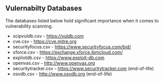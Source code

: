 ## Vulernabilty Databases
The databases listed below hold significant importance when it comes to vulnerability scanning.

- scipvuldb.csv - https://vuldb.com
- cve.csv - https://cve.mitre.org
- securityfocus.csv - https://www.securityfocus.com/bid/
- xforce.csv - https://exchange.xforce.ibmcloud.com/
- expliotdb.csv - https://www.exploit-db.com
- openvas.csv - http://www.openvas.org
- securitytracker.csv - https://www.securitytracker.com (end-of-life)
- osvdb.csv - http://www.osvdb.org (end-of-life)



